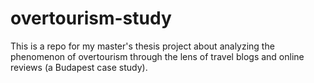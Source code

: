 # overtourism-study
This is a repo for my master's thesis project about analyzing the phenomenon of overtourism through the lens of travel blogs and online reviews (a Budapest case study).
